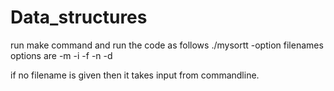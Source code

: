 # Data_structures
run make command 
and run the code as follows
./mysortt -option filenames
options are
-m
-i
-f
-n
-d

if no filename is given then it takes input from commandline.
